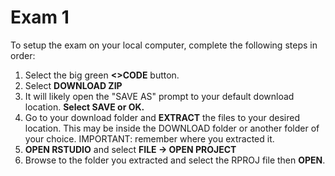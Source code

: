 # Exam 1

To setup the exam on your local computer, complete the following steps in order:

1. Select the big green **\<\>CODE** button.
2. Select **DOWNLOAD ZIP**
3. It will likely open the "SAVE AS" prompt to your default download location. **Select SAVE or OK.**
4. Go to your download folder and **EXTRACT** the files to your desired location. This may be inside the DOWNLOAD folder or another folder of your choice. IMPORTANT: remember where you extracted it.
5. **OPEN RSTUDIO** and select **FILE -> OPEN PROJECT**
6. Browse to the folder you extracted and select the RPROJ file then **OPEN**.